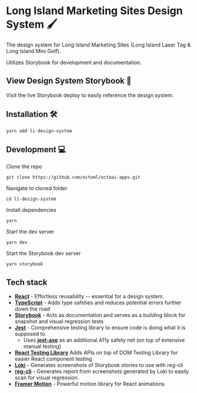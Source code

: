 # Long Island Marketing Sites Design System 🖌️

The design system for Long Island Marketing Sites (Long Island Laser Tag & Long Island Mini Golf).

Utilizes Storybook for development and documentation.


## View Design System Storybook 📖

Visit the live Storybook deploy to easily reference the design system.

## Installation 🛠️

```
yarn add li-design-system
```

## Development 💻

Clone the repo

```
git clone https://github.com/octoml/octoai-apps.git
```

Navigate to cloned folder

```
cd li-design-system
```

Install dependencies

```
yarn
```

Start the dev server

```
yarn dev
```

Start the Storybook dev server

```
yarn storybook
```

## Tech stack

-   <strong>[React](https://react.dev/)</strong> - Effortless reusability -- essential for a design system.
-   <strong>[TypeScript](https://www.typescriptlang.org/)</strong> -  Adds type safeties and reduces potential errors further down the road
-   <strong>[Storybook](https://storybook.js.org/)</strong> - Acts as documentation and serves as a building block for snapshot and visual regression tests
-   <strong>[Jest](https://jestjs.io/)</strong> -  Comprehensive testing library to ensure code is doing what it is supposed to
    -   Uses <strong>[jest-axe](https://www.npmjs.com/package/jest-axe)</strong> as an additional A11y safety net (on top of extensive manual testing)
-   <strong>[React Testing Library](https://testing-library.com/docs/react-testing-library/intro/)</strong>  Adds APIs on top of DOM Testing Library for easier React component testing
-   <strong>[Loki](https://loki.js.org/)</strong> - Generates screenshots of Storybook stories to use with reg-cli
-   <strong>[reg-cli](https://github.com/reg-viz/reg-cli)</strong> - Generates report from screenshots generated by Loki to easily scan for visual regression.
-  <strong>[Framer Motion](https://www.framer.com/motion/)</strong> - Powerful motion library for React animations